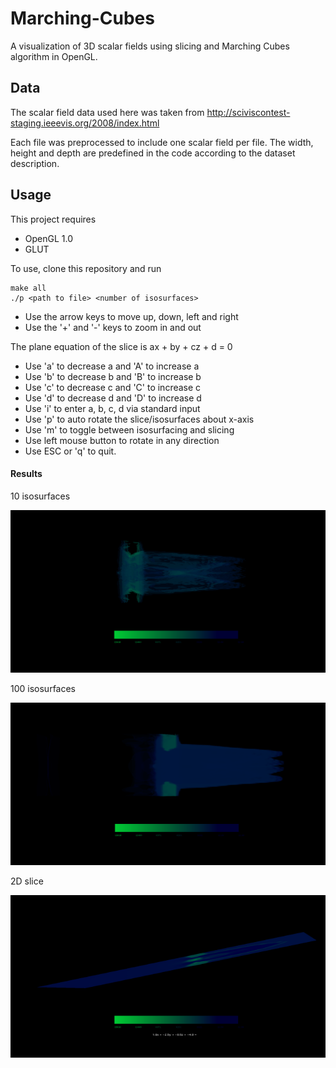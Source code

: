 # Marching-Cubes
A visualization of 3D scalar fields using slicing and Marching Cubes algorithm in OpenGL.

## Data
The scalar field data used here was taken from http://sciviscontest-staging.ieeevis.org/2008/index.html

Each file was preprocessed to include one scalar field per file. The width, height and depth are predefined in the code according to the dataset description.

## Usage
This project requires
- OpenGL 1.0
- GLUT

To use, clone this repository and run
```
make all
./p <path to file> <number of isosurfaces>
```

* Use the arrow keys to move up, down, left and right
* Use the '+' and '-' keys to zoom in and out

The plane equation of the slice is ax + by + cz + d = 0
* Use 'a' to decrease a and 'A' to increase a
* Use 'b' to decrease b and 'B' to increase b
* Use 'c' to decrease c and 'C' to increase c
* Use 'd' to decrease d and 'D' to increase d
* Use 'i' to enter a, b, c, d via standard input
* Use 'p' to auto rotate the slice/isosurfaces about x-axis
* Use 'm' to toggle between isosurfacing and slicing
* Use left mouse button to rotate in any direction
* Use ESC or 'q' to quit.

#### Results
10 isosurfaces
<p align="left">
<img src="https://github.com/acvictor/Marching-Cubes/blob/master/images/1.png" width="520" height="260" border="0" /></a> 
</p>

100 isosurfaces
<p align="left">
<img src="https://github.com/acvictor/Marching-Cubes/blob/master/images/2.png" width="520" height="260" border="0" /></a> 
</p>

2D slice
<p align="left">
<img src="https://github.com/acvictor/Marching-Cubes/blob/master/images/3.png" width="520" height="260" border="0" /></a> 
</p>




